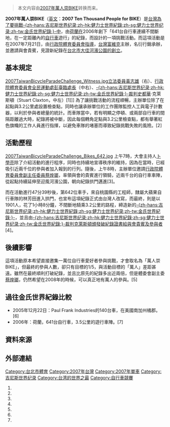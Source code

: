 > 本文内容由[2007年萬人崇BIKE](https://zh.wikipedia.org/wiki/2007年萬人崇BIKE)转换而来。


**2007年萬人崇BIKE**（[英文](https://zh.wikipedia.org/wiki/英文 "wikilink")：**2007 Ten Thousand People for BIKE**）是[台灣為了要挑戰](https://zh.wikipedia.org/wiki/台灣 "wikilink")[-{zh-hans:吉尼斯世界纪录;zh-hk:健力士世界紀錄;zh-sg:健力士世界纪录;zh-tw:金氏世界紀錄;}-中](https://zh.wikipedia.org/wiki/吉尼斯世界纪录大全 "wikilink")，由[荷蘭在](https://zh.wikipedia.org/wiki/荷蘭 "wikilink")2006年創下「641台自行車連續不間斷地，在一定距離內的[自行車](../Page/自行車.md "wikilink")遊行」的紀錄，而設計的一項挑戰活動。而這項活動是在2007年7月21日，由[行政院體育委員會指導](https://zh.wikipedia.org/wiki/行政院體育委員會 "wikilink")，[台灣](https://zh.wikipedia.org/wiki/台灣 "wikilink")[富維克](../Page/富維克.md "wikilink")主辦，名衍行銷承辦，並邀請與會貴賓，見證新紀錄在[台北市大佳河濱公園的創立](https://zh.wikipedia.org/wiki/台北市 "wikilink")。

## 基本規定

[2007TaiwanBicycleParadeChallenge_Witness.jpg](https://zh.wikipedia.org/wiki/File:2007TaiwanBicycleParadeChallenge_Witness.jpg "fig:2007TaiwanBicycleParadeChallenge_Witness.jpg")[立法委員](https://zh.wikipedia.org/wiki/立法委員 "wikilink")[黃志雄](../Page/黃志雄.md "wikilink")（右）、[行政院體育委員會全民運動處彭臺臨處長](https://zh.wikipedia.org/wiki/行政院體育委員會 "wikilink")（中右）、[-{zh-hans:吉尼斯世界纪录;zh-hk:健力士世界紀錄;zh-sg:健力士世界纪录;zh-tw:金氏世界紀錄;}-裁判史都華](https://zh.wikipedia.org/wiki/吉尼斯世界纪录大全 "wikilink")·克萊斯頓（Stuart Claxton，中左）\[1\]\]\] 為了讓挑戰活動的流程順暢，主辦單位除了在起點與3.2公里處設置檢查點，同時也讓承辦單位的工作團隊監控人工與電子計數器，以利於參與者總量的統計。而車隊當中，若有明顯之停頓、或兩部自行車的間隔距離過大時，紀錄將被中斷，因此每個轉角定點與3.2公里檢查點，都有舉著紅色旗幟的工作人員進行指揮，以避免車隊的堵塞而導致紀錄挑戰失敗的風險。\[2\]

## 活動歷程

[2007TaiwanBicycleParadeChallenge_Bikes_642.jpg](https://zh.wikipedia.org/wiki/File:2007TaiwanBicycleParadeChallenge_Bikes_642.jpg "fig:2007TaiwanBicycleParadeChallenge_Bikes_642.jpg") 上午7時，大會主持人[卜學亮](../Page/卜學亮.md "wikilink")除了介紹活動的進行程序，同時也持續地宣導秩序的維持，因為在當時，已經吸引近兩千位的參與者加入報到的行列。隨後，上午8時，主辦單位邀請[行政院體育委員會副主任委員](https://zh.wikipedia.org/wiki/行政院體育委員會 "wikilink")[蔡煌瑯](../Page/蔡煌瑯.md "wikilink")，率領與會的貴賓進行領騎，近兩千台的自行車車陣，從起點持續延伸至迎風河濱公園，朝向紀錄拱門邁進\[3\]。

而在活動進行47分39秒後，第642位車手，來自桃園縣的工程師，隸屬大蘋果自行車隊的林芳田進入拱門，也宣布這項紀錄正式由台灣人改寫，而最終，則是以1901人，花了1小時8分鐘，不間斷地騎乘3.2公里的路程，締造新的[-{zh-hans:吉尼斯世界纪录;zh-hk:健力士世界紀錄;zh-sg:健力士世界纪录;zh-tw:金氏世界紀錄;}-](https://zh.wikipedia.org/wiki/吉尼斯世界纪录大全 "wikilink")，並且由[-{zh-hans:吉尼斯世界纪录;zh-hk:健力士世界紀錄;zh-sg:健力士世界纪录;zh-tw:金氏世界紀錄;}-裁判克萊斯頓頒發破紀錄證書給與會貴賓及參與者](https://zh.wikipedia.org/wiki/吉尼斯世界纪录大全 "wikilink")\[4\]。

## 後續影響

這項活動原本希望直接邀集一萬位自行車愛好者參與挑戰，才會取名為「萬人崇BIKE」，但最終的參與人數，卻只有目標的1/5，與活動目標的「萬人」差距甚遠。雖然在最終順利打破紀錄，並且比原先的紀錄多出近兩倍，但是體委會副主委[蔡煌瑯](../Page/蔡煌瑯.md "wikilink")，仍然希望在2008年的時候，可以真正地有萬人的參與。\[5\]

## 過往金氏世界紀錄比較

  - 2005年12月22日：Paul Frank Industries的140台車，在美國南加州橘郡。\[6\]
  - 2006年：荷蘭，641台自行車，3.5公里的遊行車陣。\[7\]

## 資料來源

## 外部連結

[Category:台北市體育](https://zh.wikipedia.org/wiki/Category:台北市體育 "wikilink") [Category:2007年台灣](https://zh.wikipedia.org/wiki/Category:2007年台灣 "wikilink") [Category:2007年單車](https://zh.wikipedia.org/wiki/Category:2007年單車 "wikilink") [Category:吉尼斯世界纪录](https://zh.wikipedia.org/wiki/Category:吉尼斯世界纪录 "wikilink") [Category:台湾的世界之最](https://zh.wikipedia.org/wiki/Category:台湾的世界之最 "wikilink") [Category:自行車競賽](https://zh.wikipedia.org/wiki/Category:自行車競賽 "wikilink")

1.
2.
3.
4.
5.
6.
7.